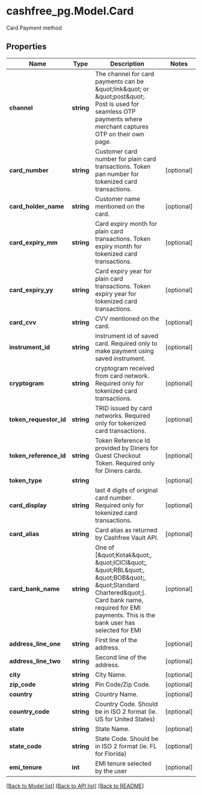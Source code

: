 # cashfree_pg.Model.Card
Card Payment method

## Properties

Name | Type | Description | Notes
------------ | ------------- | ------------- | -------------
**channel** | **string** | The channel for card payments can be \&quot;link\&quot; or \&quot;post\&quot;. Post is used for seamless OTP payments where merchant captures OTP on their own page. | 
**card_number** | **string** | Customer card number for plain card transactions. Token pan number for tokenized card transactions. | [optional] 
**card_holder_name** | **string** | Customer name mentioned on the card. | [optional] 
**card_expiry_mm** | **string** | Card expiry month for plain card transactions. Token expiry month for tokenized card transactions. | [optional] 
**card_expiry_yy** | **string** | Card expiry year for plain card transactions. Token expiry year for tokenized card transactions. | [optional] 
**card_cvv** | **string** | CVV mentioned on the card. | [optional] 
**instrument_id** | **string** | instrument id of saved card. Required only to make payment using saved instrument. | [optional] 
**cryptogram** | **string** | cryptogram received from card network. Required only for tokenized card transactions. | [optional] 
**token_requestor_id** | **string** | TRID issued by card networks. Required only for tokenized card transactions. | [optional] 
**token_reference_id** | **string** | Token Reference Id provided by Diners for Guest Checkout Token.  Required only for Diners cards. | [optional] 
**token_type** | **string** |  | [optional] 
**card_display** | **string** | last 4 digits of original card number. Required only for tokenized card transactions. | [optional] 
**card_alias** | **string** | Card alias as returned by Cashfree Vault API. | [optional] 
**card_bank_name** | **string** | One of [\&quot;Kotak\&quot;, \&quot;ICICI\&quot;, \&quot;RBL\&quot;, \&quot;BOB\&quot;, \&quot;Standard Chartered\&quot;]. Card bank name, required for EMI payments. This is the bank user has selected for EMI | [optional] 
**address_line_one** | **string** | First line of the address. | [optional] 
**address_line_two** | **string** | Second line of the address. | [optional] 
**city** | **string** | City Name. | [optional] 
**zip_code** | **string** | Pin Code/Zip Code. | [optional] 
**country** | **string** | Country Name. | [optional] 
**country_code** | **string** | Country Code. Should be in ISO 2 format (ie. US for United States) | [optional] 
**state** | **string** | State Name. | [optional] 
**state_code** | **string** | State Code. Should be in ISO 2 format (ie. FL for Florida) | [optional] 
**emi_tenure** | **int** | EMI tenure selected by the user | [optional] 

[[Back to Model list]](../README.md#documentation-for-models) [[Back to API list]](../README.md#documentation-for-api-endpoints) [[Back to README]](../README.md)

